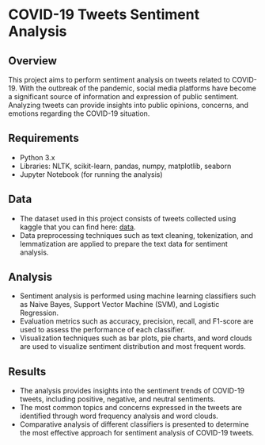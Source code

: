  # COVID-19 Tweets Sentiment Analysis

## Overview
This project aims to perform sentiment analysis on tweets related to COVID-19. With the outbreak of the pandemic, social media platforms have become a significant source of information and expression of public sentiment. Analyzing tweets can provide insights into public opinions, concerns, and emotions regarding the COVID-19 situation.

## Requirements
- Python 3.x
- Libraries: NLTK, scikit-learn, pandas, numpy, matplotlib, seaborn
- Jupyter Notebook (for running the analysis)

## Data
- The dataset used in this project consists of tweets collected using kaggle that you can find here: [data](https://www.kaggle.com/datasets/datatattle/covid-19-nlp-text-classification).
- Data preprocessing techniques such as text cleaning, tokenization, and lemmatization are applied to prepare the text data for sentiment analysis.

## Analysis
- Sentiment analysis is performed using machine learning classifiers such as Naive Bayes, Support Vector Machine (SVM), and Logistic Regression.
- Evaluation metrics such as accuracy, precision, recall, and F1-score are used to assess the performance of each classifier.
- Visualization techniques such as bar plots, pie charts, and word clouds are used to visualize sentiment distribution and most frequent words.

## Results
- The analysis provides insights into the sentiment trends of COVID-19 tweets, including positive, negative, and neutral sentiments.
- The most common topics and concerns expressed in the tweets are identified through word frequency analysis and word clouds.
- Comparative analysis of different classifiers is presented to determine the most effective approach for sentiment analysis of COVID-19 tweets.
